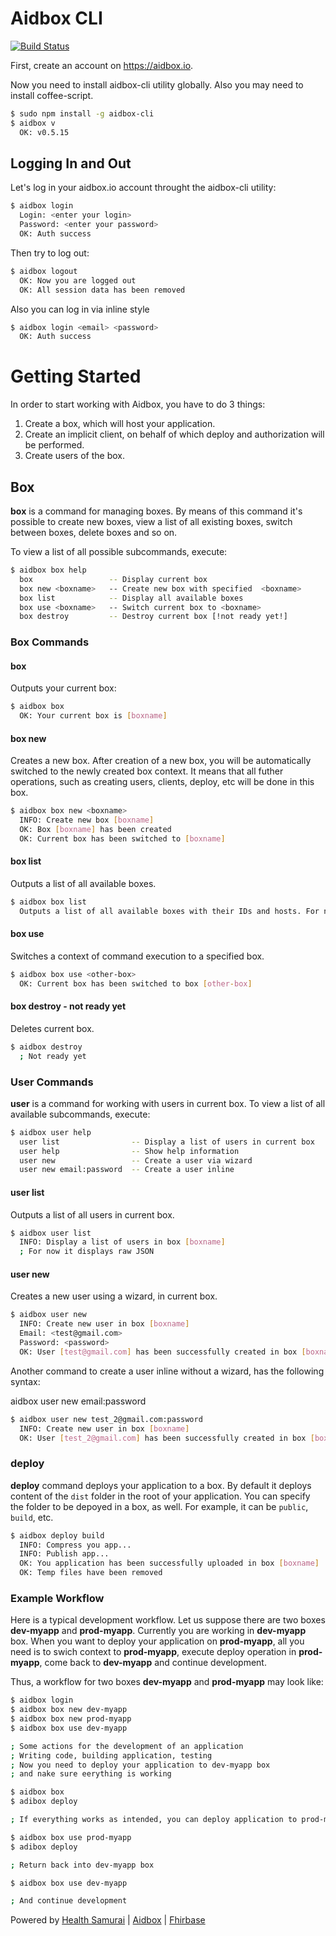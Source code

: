 
# Aidbox CLI

[![Build Status](https://travis-ci.org/Aidbox/aidbox-cli.svg?branch=0.4.2)](https://travis-ci.org/Aidbox/aidbox-cli)


First, create an account on https://aidbox.io.

Now you need to install aidbox-cli utility globally. Also you may need to install coffee-script.

``` bash
$ sudo npm install -g aidbox-cli
$ aidbox v
  OK: v0.5.15
```

## Logging In and Out

Let's log in your aidbox.io account throught the aidbox-cli utility:

``` bash
$ aidbox login
  Login: <enter your login>
  Password: <enter your password>
  OK: Auth success
```

Then try to log out:

``` bash
$ aidbox logout
  OK: Now you are logged out
  OK: All session data has been removed
```

Also you can log in via inline style

``` bash
$ aidbox login <email> <password>
  OK: Auth success
```

# Getting Started

In order to start working with Aidbox, you have to do 3 things:

1. Create a box, which will host your application.
2. Create an implicit client, on behalf of which deploy and authorization will be performed.
3. Create users of the box.

## Box

__box__ is a command for managing boxes. By means of this command it's possible to create new boxes, view a list of all existing boxes, switch between boxes, delete boxes and so on.

To view a list of all possible subcommands, execute:

``` bash
$ aidbox box help
  box                 -- Display current box
  box new <boxname>   -- Create new box with specified  <boxname>
  box list            -- Display all available boxes
  box use <boxname>   -- Switch current box to <boxname>
  box destroy         -- Destroy current box [!not ready yet!]
```

###  Box Commands

#### box

Outputs your current box:

``` bash
$ aidbox box
  OK: Your current box is [boxname]
```

#### box new

Creates a new box. After creation of a new box, you will be automatically switched to the newly created box context. It means that all futher operations, such as creating users, clients, deploy, etc will be done in this box.

``` bash
$ aidbox box new <boxname>
  INFO: Create new box [boxname]
  OK: Box [boxname] has been created
  OK: Current box has been switched to [boxname]
```

#### box list

Outputs a list of all available boxes.

``` bash
$ aidbox box list
  Outputs a list of all available boxes with their IDs and hosts. For now it's a raw JSON.
```

#### box use

Switches a context of command execution to a specified box.

``` bash
$ aidbox box use <other-box>
  OK: Current box has been switched to box [other-box]
```

#### box destroy - not ready yet

Deletes current box.

``` bash
$ aidbox destroy
  ; Not ready yet
```

### User Commands

__user__ is a command for working with users in current box. To view a list of all available subcommands, execute:

``` bash
$ aidbox user help
  user list                -- Display a list of users in current box
  user help                -- Show help information
  user new                 -- Create a user via wizard
  user new email:password  -- Create a user inline
```

#### user list

Outputs a list of all users in current box.

``` bash
$ aidbox user list
  INFO: Display a list of users in box [boxname]
  ; For now it displays raw JSON
```

#### user new

Creates a new user using a wizard, in current box.

``` bash
$ aidbox user new
  INFO: Create new user in box [boxname]
  Email: <test@gmail.com>
  Password: <password>
  OK: User [test@gmail.com] has been successfully created in box [boxname]
```

Another command to create a user inline without a wizard, has the following syntax:

aidbox user new email:password

``` bash
$ aidbox user new test_2@gmail.com:password
  INFO: Create new user in box [boxname]
  OK: User [test_2@gmail.com] has been successfully created in box [boxname]
```

### deploy

__deploy__ command deploys your application to a box. By default it deploys content of the ``` dist ``` folder in the root of your application. You can specify the folder to be depoyed in a box, as well. For example, it can be ```public```, ```build```, etc.

``` bash
$ aidbox deploy build
  INFO: Compress you app...
  INFO: Publish app...
  OK: You application has been successfully uploaded in box [boxname]
  OK: Temp files have been removed
```

### Example Workflow

Here is a typical development workflow. Let us suppose there are two boxes  __dev-myapp__ and __prod-myapp__. Currently you are working in  __dev-myapp__ box. When you want to deploy your application on __prod-myapp__,  all you need is to swich context to __prod-myapp__, execute deploy operation in __prod-myapp__, come back to __dev-myapp__ and continue development.

Thus,  a workflow for two boxes __dev-myapp__ and __prod-myapp__ may look like:

``` bash
$ aidbox login
$ aidbox box new dev-myapp
$ aidbox box new prod-myapp
$ aidbox box use dev-myapp

; Some actions for the development of an application
; Writing code, building application, testing
; Now you need to deploy your application to dev-myapp box
; and nake sure eerything is working

$ aidbox box
$ adibox deploy

; If everything works as intended, you can deploy application to prod-myapp box

$ aidbox box use prod-myapp
$ adibox deploy

; Return back into dev-myapp box

$ aidbox box use dev-myapp

; And continue development
```

Powered by [Health Samurai](http://www.health-samurai.io) | [Aidbox](http://www.health-samurai.io/aidbox) | [Fhirbase](http://www.health-samurai.io/fhirbase)
